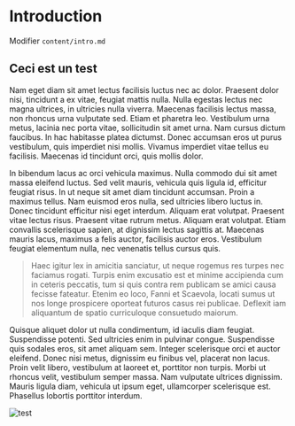 # Introduction
Modifier `content/intro.md`

## Ceci est un test

Nam eget diam sit amet lectus facilisis luctus nec ac dolor. Praesent dolor nisi, tincidunt a ex vitae, feugiat mattis nulla. Nulla egestas lectus nec magna ultrices, in ultricies nulla viverra. Maecenas facilisis lectus massa, non rhoncus urna vulputate sed. Etiam et pharetra leo. Vestibulum urna metus, lacinia nec porta vitae, sollicitudin sit amet urna. Nam cursus dictum faucibus. In hac habitasse platea dictumst. Donec accumsan eros ut purus vestibulum, quis imperdiet nisi mollis. Vivamus imperdiet vitae tellus eu facilisis. Maecenas id tincidunt orci, quis mollis dolor.


In bibendum lacus ac orci vehicula maximus. Nulla commodo dui sit amet massa eleifend luctus. Sed velit mauris, vehicula quis ligula id, efficitur feugiat risus. In ut neque sit amet diam tincidunt accumsan. Proin a maximus tellus. Nam euismod eros nulla, sed ultricies libero luctus in. Donec tincidunt efficitur nisi eget interdum. Aliquam erat volutpat. Praesent vitae lectus risus. Praesent vitae rutrum metus. Aliquam erat volutpat. Etiam convallis scelerisque sapien, at dignissim lectus sagittis at. Maecenas mauris lacus, maximus a felis auctor, facilisis auctor eros. Vestibulum feugiat elementum nulla, nec venenatis tellus cursus quis.

> Haec igitur lex in amicitia sanciatur, ut neque rogemus res turpes nec faciamus rogati. Turpis enim excusatio est et minime accipienda cum in ceteris peccatis, tum si quis contra rem publicam se amici causa fecisse fateatur. Etenim eo loco, Fanni et Scaevola, locati sumus ut nos longe prospicere oporteat futuros casus rei publicae. Deflexit iam aliquantum de spatio curriculoque consuetudo maiorum. 

Quisque aliquet dolor ut nulla condimentum, id iaculis diam feugiat. Suspendisse potenti. Sed ultricies enim in pulvinar congue. Suspendisse quis sodales eros, sit amet aliquam sem. Integer scelerisque orci et auctor eleifend. Donec nisi metus, dignissim eu finibus vel, placerat non lacus. Proin velit libero, vestibulum at laoreet et, porttitor non turpis. Morbi ut rhoncus velit, vestibulum semper massa. Nam vulputate ultrices dignissim. Mauris ligula diam, vehicula ut ipsum eget, ullamcorper scelerisque est. Phasellus lobortis porttitor interdum.

![test](/images/fang.jpg)
